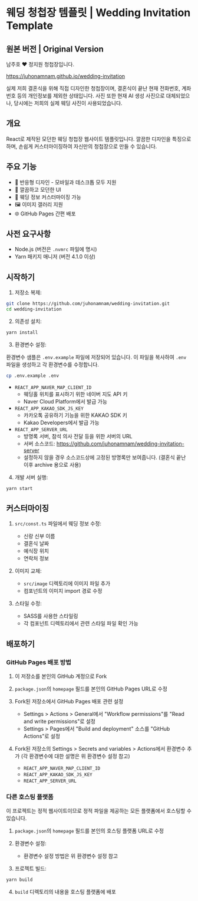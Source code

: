 # 웨딩 청첩장 템플릿 | Wedding Invitation Template

## 원본 버전 | Original Version

남주호 ❤️ 정지원 청첩장입니다.

https://juhonamnam.github.io/wedding-invitation

실제 저희 결혼식을 위해 직접 디자인한 청첩장이며, 결혼식이 끝난 현재 전화번호, 계좌번호 등의 개인정보를 제외한 상태입니다. 사진 또한 현재 AI 생성 사진으로 대체되었으나, 당시에는 저희의 실제 웨딩 사진이 사용되었습니다.

## 개요

React로 제작된 모던한 웨딩 청첩장 웹사이트 템플릿입니다. 깔끔한 디자인을 특징으로 하며, 손쉽게 커스터마이징하여 자신만의 청첩장으로 만들 수 있습니다.

## 주요 기능

- 📱 반응형 디자인 - 모바일과 데스크톱 모두 지원
- 🎨 깔끔하고 모던한 UI
- 📅 웨딩 정보 커스터마이징 가능
- 🖼️ 이미지 갤러리 지원
- 🌐 GitHub Pages 간편 배포

## 사전 요구사항

- Node.js (버전은 `.nvmrc` 파일에 명시)
- Yarn 패키지 매니저 (버전 4.1.0 이상)

## 시작하기

1. 저장소 복제:

```bash
git clone https://github.com/juhonamnam/wedding-invitation.git
cd wedding-invitation
```

2. 의존성 설치:

```bash
yarn install
```

3. 환경변수 설정:

환경변수 샘플은 `.env.example` 파일에 저장되어 있습니다. 이 파일을 복사하여 `.env` 파일을 생성하고 각 환경변수를 수정합니다.

```bash
cp .env.example .env
```

- `REACT_APP_NAVER_MAP_CLIENT_ID`
  - 웨딩홀 위치를 표시하기 위한 네이버 지도 API 키
  - Naver Cloud Platform에서 발급 가능
- `REACT_APP_KAKAO_SDK_JS_KEY`
  - 카카오톡 공유하기 기능을 위한 KAKAO SDK 키
  - Kakao Developers에서 발급 가능
- `REACT_APP_SERVER_URL`
  - 방명록 서버, 참석 의사 전달 등을 위한 서버의 URL
  - 서버 소스코드: https://github.com/juhonamnam/wedding-invitation-server
  - 설정하지 않을 경우 소스코드상에 고정된 방명록만 보여줍니다. (결혼식 끝난 이후 archive 용으로 사용)

4. 개발 서버 실행:

```bash
yarn start
```

## 커스터마이징

1. `src/const.ts` 파일에서 웨딩 정보 수정:

   - 신랑 신부 이름
   - 결혼식 날짜
   - 예식장 위치
   - 연락처 정보

2. 이미지 교체:

   - `src/image` 디렉토리에 이미지 파일 추가
   - 컴포넌트의 이미지 import 경로 수정

3. 스타일 수정:
   - SASS를 사용한 스타일링
   - 각 컴포넌트 디렉토리에서 관련 스타일 파일 확인 가능

## 배포하기

### GitHub Pages 배포 방법

1. 이 저장소를 본인의 GitHub 계정으로 Fork

2. `package.json`의 `homepage` 필드를 본인의 GitHub Pages URL로 수정

3. Fork된 저장소에서 GitHub Pages 배포 관련 설정

   - Settings > Actions > General에서 "Workflow permissions"를 "Read and write permissions"로 설정
   - Settings > Pages에서 "Build and deployment" 소스를 "GitHub Actions"로 설정

4. Fork된 저장소의 Settings > Secrets and variables > Actions에서 환경변수 추가 (각 환경변수에 대한 설명은 위 환경변수 설정 참고)

   - `REACT_APP_NAVER_MAP_CLIENT_ID`
   - `REACT_APP_KAKAO_SDK_JS_KEY`
   - `REACT_APP_SERVER_URL`

### 다른 호스팅 플랫폼

이 프로젝트는 정적 웹사이트이므로 정적 파일을 제공하는 모든 플랫폼에서 호스팅할 수 있습니다.

1. `package.json`의 `homepage` 필드를 본인의 호스팅 플랫폼 URL로 수정

2. 환경변수 설정:

   - 환경변수 설정 방법은 위 환경변수 설정 참고

3. 프로젝트 빌드:

```bash
yarn build
```

4. `build` 디렉토리의 내용을 호스팅 플랫폼에 배포
